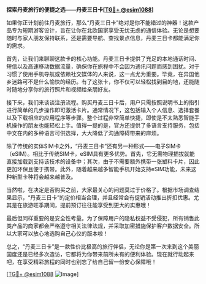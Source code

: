 **探索丹麦旅行的便捷之选——丹麦三日卡[[TG💪+ @esim1088](https://t.me/s/esim1088)]**

如果你正计划前往丹麦旅行，那么“丹麦三日卡”绝对是你不能错过的神器！这款产品专为短期游客设计，旨在让你在北欧国家享受无忧无虑的通信体验。无论是想要随时与家人朋友保持联系，还是需要导航、查找景点信息，丹麦三日卡都能满足你的需求。

首先，让我们来聊聊这款卡的核心功能。丹麦三日卡提供了充足的本地通话时间、短信以及高速移动数据流量，确保你在旅程中不会因为通讯问题而感到困扰。对于习惯了使用手机导航或依赖社交媒体的人来说，这一点尤为重要。毕竟，在异国他乡迷路可不是什么愉快的经历。有了这张卡，你不仅可以轻松找到目的地，还能随时随地分享你的旅行照片和视频给亲朋好友。

接下来，我们来谈谈注册流程。购买丹麦三日卡后，用户只需按照说明书上的指引进行简单的几步操作即可激活卡片。通常情况下，这包括输入个人信息、选择套餐以及下载相应的应用程序等步骤。整个过程非常简单快捷，即使是不太熟悉智能手机操作的朋友也能轻松上手。值得一提的是，官方还提供了多语言支持服务，包括中文在内的多种语言可供选择，大大降低了沟通障碍带来的麻烦。

除了传统的实体SIM卡之外，“丹麦三日卡”还有另一种形式——电子SIM卡（eSIM）。相比于传统SIM卡，eSIM具有更多优势。首先，它无需物理插拔就能直接加载到支持该技术的设备中；其次，由于不需要额外携带一张塑料卡片，因此更加环保且便于携带。此外，随着越来越多智能手机开始支持eSIM功能，未来这种新型卡种将会越来越普及。

当然啦，在决定是否购买之前，大家最关心的问题莫过于价格了。根据市场调查结果显示，“丹麦三日卡”的定价相当合理，并且经常会有促销活动推出折扣优惠。尤其是在旅游旺季期间，提前预订往往能享受到更大的实惠哦！

最后但同样重要的是安全性考量。为了保障用户的隐私权益不受侵犯，所有销售此类产品的商家都会严格遵守相关法律法规，并采取加密措施保护客户数据安全。所以大家可以放心地选购自己心仪的版本啦！

总之，“丹麦三日卡”是一款性价比极高的旅行伴侣，无论你是第一次来到这个美丽国度还是已经多次造访，它都将为你带来前所未有的便利体验。现在就行动起来吧，在享受精彩旅程的同时也别忘了给自己留一份安心保障哦！

[[TG💪+ @esim1088](https://t.me/s/esim1088) ![Image](https://i.postimg.cc/4NQfJmqS/Snipaste-2025-05-13-00-14-12.png)]